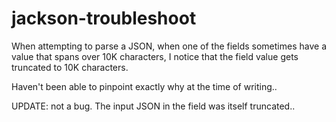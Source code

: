 # jackson-troubleshoot

When attempting to parse a JSON, when one of the fields sometimes have a value that spans over 10K characters, I notice that the field value gets truncated to 10K characters.

Haven't been able to pinpoint exactly why at the time of writing..

UPDATE: not a bug. The input JSON in the field was itself truncated..
